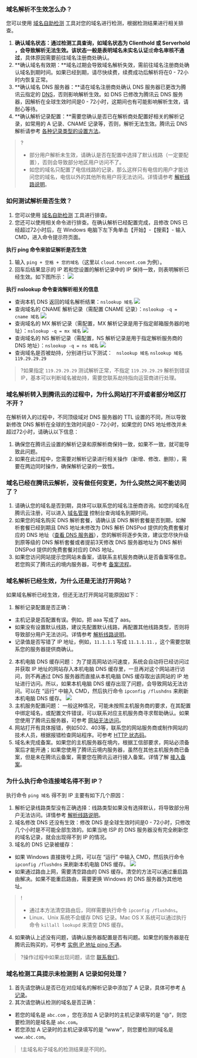 ### 域名解析不生效怎么办？

您可以使用 [域名自助检测](https://domaintool.cloud.tencent.com/) 工具对您的域名进行检测，根据检测结果进行相关排查。
1. **确认域名状态：**通过检测工具查询，如域名状态为 Clienthold 或 Serverhold ，会导致解析无法生效。该状态一般是表明域名**未实名认证**或**命名审核不通过**，具体原因需要前往域名注册商处确认。
2. **确认域名有效期：**域名过期会导致域名解析失效，需前往域名注册商处确认域名到期时间。如果已经到期，请尽快续费，续费成功后解析将在0 - 72小时内恢复正常。
3. **确认域名 DNS 服务器：**请在域名注册商处确认 DNS 服务器已更改为腾讯云指定的 [DNS](https://cloud.tencent.com/document/product/302/9070)，否则影响解析生效。如 DNS 已修改为腾讯云 DNS 服务器，因解析在全球生效时间是0 - 72小时，这期间也有可能影响解析生效，请耐心等待。 
4. **确认解析记录配置：**需要您确认是否已在解析商处配置好相关的解析记录，如常用的 A 记录、CNAME 记录等，否则，解析无法生效。腾讯云 DNS 解析请参考 [各种记录类型的设置方法](https://cloud.tencent.com/document/product/302/3449)。

>?
>- 部分用户解析未生效，请确认是否在配置中选择了默认线路（一定要配置），否则会导致部分地区用户访问不了。
>- 如您的域名只配置了电信线路的记录，那么这样只有电信的用户才能访问您的域名，电信以外的其他所有用户将无法访问。详情请参考 [解析线路说明](https://cloud.tencent.com/document/product/302/8643)。

 
### 如何测试解析是否生效？

1. 您可以使用 [域名自助检测](https://domaintool.cloud.tencent.com/) 工具进行排查。
2. 您还可以使用相关命令进行排查。在确认解析已经配置完成，且修改 DNS 已经超过72小时后，在 Windows 电脑下左下角单击【开始】-【搜索】- 输入 CMD，进入命令提示符页面。

**执行 ping 命令来验证解析是否生效**
1. 输入 `ping + 空格 + 您的域名`（这里以 `cloud.tencent.com` 为例）。
2. 回车后结果显示的 IP 若和您设置的解析记录中的 IP 保持一致，则表明解析已经生效。如下图所示：
![](https://main.qcloudimg.com/raw/47ad75ff9b8a631172e8bf4c92c17eb9.png)

**执行 nslookup 命令查询解析相关的信息**
- 查询本机 DNS 返回的域名解析结果：`nslookup 域名`
 ![](https://main.qcloudimg.com/raw/43abe768902971623b05d8878233f31b.png)
- 查询域名的 CNAME 解析记录（需配置 CNAME 记录）：`nslookup -q = cname 域名`
![](https://main.qcloudimg.com/raw/05d9062f60e64566df2d1877c9bafa49.png)
- 查询域名的 MX 解析记录（需配置，MX 解析记录是用于指定邮箱服务器的地址）：`nslookup -q = mx 域名`
![](https://main.qcloudimg.com/raw/bd0addd187b1117cd82d3ed8e396c1f5.png)
- 查询域名的 NS 解析记录（需配置，NS 解析记录是用于指定解析服务商的 DNS 地址）：`nslookup -q = ns 域名`
![](https://main.qcloudimg.com/raw/28b2828ee1304761d0fed0f5dff928ee.png)
- 查询域名是否被劫持，分别进行以下测试：
	` nslookup 域名`
	 `nslookup 域名 119.29.29.29`
>?如果指定 `119.29.29.29` 测试解析正常，不指定 `119.29.29.29` 解析到错误 IP，基本可以判断域名被劫持，需要您联系劫持指向运营商进行处理。

### 域名解析转入到腾讯云的过程中，为什么网站打不开或者部分地区打不开？

在解析转入的过程中，不同顶级域对 DNS 服务器的 TTL 设置的不同，所以导致新修改 DNS 解析在全球的生效时间是0 - 72小时，如果您的 DNS 地址修改并未超过72小时，请确认以下信息：
1. 确保您在腾讯云设置的解析记录和原解析商保持一致，如果不一致，就可能导致此问题。
2. 如果在此过程中，您需要对解析记录进行相关操作（新增、修改、删除），需要在两边同时操作，确保解析记录的一致性。

### 域名已经在腾讯云解析，没有做任何变更，为什么突然之间不能访问了？

1. 请确认您的域名是否到期，具体可以联系您的域名注册商咨询。如您的域名在腾讯云注册，可以进入 [域名管理](https://console.cloud.tencent.com/domain/mydomain) 控制台查询域名到期时间。
2. 如果您的域名购买 DNS 解析套餐，请确认该 DNS 解析套餐是否到期，如解析套餐已经到期且 DNS 地址未修改为 DNS 解析 DNSPod  提供的免费套餐对应的 DNS 地址（[查看 DNS 服务器](https://cloud.tencent.com/document/product/302/5518#.E6.9F.A5.E7.9C.8B-dns-.E6.9C.8D.E5.8A.A1.E5.99.A8)），您的解析将逐步失效，建议您尽快升级到原等级的 DNS 解析套餐或者提前3天修改 DNS 服务器地址为 DNS 解析 DNSPod 提供的免费套餐对应的 DNS 地址。
3. 如果您访问网站提示您网站未备案，请联系主机服务商确认是否备案等信息。若您购买了腾讯云的境内服务器，可参考 [备案流程](https://cloud.tencent.com/document/product/243/18909)。

### 域名解析已经生效，为什么还是无法打开网站？
 如果域名解析已经生效，但还无法打开网站可能原因如下：
1. 解析记录配置是否正确：
 - 主机记录是否配置有误。例如，把 aaa 写成了 aas。
 - 如果没有设置默认线路，建议先配置默认线路，再配置其他线路类型，否则将导致部分用户无法访问。详情参考 [解析线路说明](https://cloud.tencent.com/document/product/302/8643)。
 - 记录值是否写错了 IP 地址，例如，`11.1.1.1` 写成 `11.1.1.11.`，这个需要您联系您的服务器提供商确认。
2. 本机电脑 DNS 缓存问题：
为了提高网站访问速度，系统会自动将已经访问过并获取 IP 地址的网站存入本机电脑 DNS 缓存里，一旦再对这个网站进行访问，则不再通过 DNS 服务器而直接从本机电脑 DNS 缓存取出该网站的 IP 地址进行访问。所以，如果本机电脑 DNS 缓存出现了问题，会导致网站无法访问。可以在 “运行” 中输入 CMD，然后执行命令 `ipconfig /flushdns` 来刷新本机电脑 DNS 缓存。
![](https://main.qcloudimg.com/raw/b82129476f552291afae335f0fce81b7.png)
3. 主机服务配置问题：
一般这种情况，可能未按照主机服务商的要求，在其配置中绑定域名，或配置文件错误，可以联系对应主机服务商寻求帮助确认。如果您使用了腾讯云服务器，可参考 [网站无法访问](https://cloud.tencent.com/document/product/213/14633)。
4. 网站打开有具体报错，例如502、403等，联系您的网站服务商或制作网站的技术人员，根据报错检查网站程序。可参考 [HTTP 状态码](https://cloud.tencent.com/document/product/302/19903)。
5. 域名未完成备案。如果您的主机服务器在境内，根据工信部要求，网站必须备案后才能开通；如果您使用了腾讯云境内服务器，虽然在其他主机服务商已备案，但是未在腾讯云备案，需要您在腾讯云进行接入备案。详情了解 [接入备案](https://cloud.tencent.com/document/product/243/19024)。

### 为什么执行命令连接域名得不到 IP？
执行命令 `ping 域名` 得不到 IP 主要有如下几个原因：
1. 解析记录线路类型没有正确选择：线路类型如果没有选择默认，将导致部分用户无法访问。详情参考 [解析线路说明](https://cloud.tencent.com/document/product/302/8643)。 
2. 域名修改 DNS 还没有生效：修改 DNS 是全球生效时间是0 - 72小时，只修改几个小时是不可能全部生效的。如果当地 ISP 的 DNS 服务器没有完全刷新您的域名记录，就会出现得不到 IP 的情况。
3. 域名的 DNS 记录被缓存： 
 - 如果 Windows 直接拨号上网，可以在 “运行” 中输入 CMD，然后执行命令 `ipconfig /flushdns` 来刷新本机电脑 DNS 缓存。
![](https://main.qcloudimg.com/raw/83a982b19f8322fb2eda1c1eb824e5ae.png)
 - 如果通过路由上网，需要清空路由的 DNS 缓存。清空的方法可以通过重启路由解决。如果不能重启路由，需要更换 Windows 的 DNS 服务器为其他地址。
>!
>- 通过本方法清空路由后，同样需要执行命令 `ipconfig /flushdns`。
>- Linux、Unix 系统不会缓存 DNS 记录。Mac OS X 系统可以通过执行命令 `killall lookupd` 来清空 DNS 缓存。
4. 如果确认上述没有问题，请确认服务器配置是否有问题。如果您的服务器是在腾讯云购买的，可参考 [实例 IP 地址 ping 不通](https://cloud.tencent.com/document/product/213/14639)。

>?操作过程中如果出现问题，请您 [联系我们](https://cloud.tencent.com/document/product/302/33949)。

### 域名检测工具提示未检测到 A 记录如何处理？
1. 首先请您确认是否已在对应域名的解析记录中添加了 A 记录，具体可参考 [A 记录](https://cloud.tencent.com/document/product/302/3449)。
2. 其次请您确认检测的域名是否正确：
 - 若您的域名是 `abc.com` ，您在添加 A 记录时的主机记录填写的是 “@”，则您要检测的是域名是 `abc.com`。
 - 若您添加 A 记录时的主机记录填写的是 “www”，则您要检测的域名是 `www.abc.com`。
 
>!主域名和子域名的检测结果是不同的。

